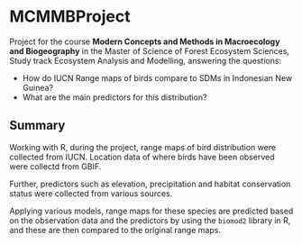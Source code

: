 # MCMMBProject
Project for the course **Modern Concepts and Methods in Macroecology and Biogeography** in the Master of Science of Forest Ecosystem Sciences, Study track Ecosystem Analysis and Modelling, answering the questions:
- How do IUCN Range maps of birds compare to SDMs in Indonesian New Guinea? 
- What are the main predictors for this distribution?

## Summary
Working with R, during the project, range maps of bird distribution were collected from IUCN. Location data of where birds have been observed were collectd from GBIF.

Further, predictors such as elevation, precipitation and habitat conservation status were collected from various sources.

Applying various models, range maps for these species are predicted based on the observation data and the predictors by using the `biomod2` library in R, and these are then compared to the original range maps.


